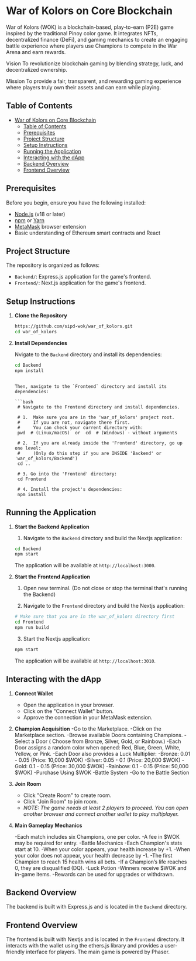 # War of Kolors on Core Blockchain

War of Kolors (WOK) is a blockchain-based, play-to-earn (P2E) game inspired by the traditional Pinoy color game. It integrates NFTs, decentralized finance (DeFi), and gaming mechanics to create an engaging battle experience where players use Champions to compete in the War Arena and earn rewards.

Vision
To revolutionize blockchain gaming by blending strategy, luck, and decentralized ownership.

Mission
To provide a fair, transparent, and rewarding gaming experience where players truly own their assets and can earn while playing.

## Table of Contents

- [War of Kolors on Core Blockchain](#war-of-kolors-on-core-blockchain)
  - [Table of Contents](#table-of-contents)
  - [Prerequisites](#prerequisites)
  - [Project Structure](#project-structure)
  - [Setup Instructions](#setup-instructions)
  - [Running the Application](#running-the-application)
  - [Interacting with the dApp](#interacting-with-the-dapp)
  - [Backend Overview](#backend-overview)
  - [Frontend Overview](#frontend-overview)

## Prerequisites

Before you begin, ensure you have the following installed:

- [Node.js](https://nodejs.org/) (v18 or later)
- [npm](https://www.npmjs.com/) or [Yarn](https://yarnpkg.com/)
- [MetaMask](https://metamask.io/) browser extension
- Basic understanding of Ethereum smart contracts and React

## Project Structure

The repository is organized as follows:

- `Backend/`: Express.js application for the game's frontend.
- `Frontend/`: Next.js application for the game's frontend.

## Setup Instructions

1. **Clone the Repository**

   ```bash
   https://github.com/sipd-wok/war_of_kolors.git
   cd war_of_kolors
   ```

2. **Install Dependencies**

   Nvigate to the `Backend` directory and install its dependencies:

   ```bash
   cd Backend
   npm install
   ```

   ````

   Then, navigate to the `Frontend` directory and install its dependencies:

   ```bash
    # Navigate to the Frontend directory and install dependencies.

    # 1.  Make sure you are in the 'war_of_kolors' project root.
    #     If you are not, navigate there first.
    #     You can check your current directory with:
    pwd  # (Linux/macOS)  or  cd  # (Windows) - without arguments

    # 2.  If you are already inside the 'Frontend' directory, go up one level:
    #     (Only do this step if you are INSIDE 'Backend' or 'war_of_kolors/Backend')
    cd ..

    # 3. Go into the 'Frontend' directory:
    cd Frontend

    # 4. Install the project's dependencies:
    npm install
   ````

## Running the Application

1. **Start the Backend Application**

   1. Navigate to the `Backend` directory and build the Nextjs application:

   ```bash
   cd Backend
   npm start
   ```

   The application will be available at `http://localhost:3000`.

2. **Start the Frontend Application**

   1. Open new terminal. (Do not close or stop the terminal that's running the Backend)

   2. Navigate to the `Frontend` directory and build the Nextjs application:

   ```bash
   # Make sure that you are in the war_of_kolors directory first
   cd Frontend
   npm run build
   ```

   3. Start the Nextjs application:

   ```bash
   npm start
   ```

   The application will be available at `http://localhost:3010`.

## Interacting with the dApp

1. **Connect Wallet**

   - Open the application in your browser.
   - Click on the "Connect Wallet" button.
   - Approve the connection in your MetaMask extension.

2. **Champion Acquisition**
   -Go to the Marketplace.
   -Click on the Marketplace section.
   -Browse available Doors containing Champions.
   -Select a Door ( Choose from Bronze, Silver, Gold, or Rainbow.)
   -Each Door assigns a random color when opened: Red, Blue, Green, White, Yellow, or Pink.
   -Each Door also provides a Luck Multiplier:
   -Bronze: 0.01 - 0.05 (Price: 10,000 $WOK)
   -Silver: 0.05 - 0.1 (Price: 20,000 $WOK)
   -Gold: 0.1 - 0.15 (Price: 30,000 $WOK)
   -Rainbow: 0.1 - 0.15 (Price: 50,000 $WOK)
   -Purchase Using $WOK
   -Battle System
   -Go to the Battle Section

3. **Join Room**

   - Click "Create Room" to create room.
   - Click "Join Room" to join room.
   - _NOTE: The game needs at least 2 players to proceed. You can open another browser and connect another wallet to play multiplayer._

4. **Main Gameplay Mechanics**

   -Each match includes six Champions, one per color.
   -A fee in $WOK may be required for entry.
   -Battle Mechanics
   -Each Champion's stats start at 10.
   -When your color appears, your health increase by +1.
   -When your color does not appear, your health decrease by -1.
   -The first Champion to reach 15 health wins all bets.
   -If a Champion’s life reaches 0, they are disqualified (DQ).
   -Luck Potion
   -Winners receive $WOK and in-game items.
   -Rewards can be used for upgrades or withdrawn.

## Backend Overview

The backend is built with Express.js and is located in the `Backend` directory.

## Frontend Overview

The frontend is built with Nextjs and is located in the `Frontend` directory. It interacts with the wallet using the ethers.js library and provides a user-friendly interface for players. The main game is powered by Phaser.
